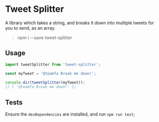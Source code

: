 # Tweet Splitter

A library which takes a string, and breaks it down into multiple tweets for you to send, as an array.

> npm i --save tweet-splitter

## Usage

```javascript
import tweetSplitter from 'tweet-splitter';

const myTweet = '@teamfa Break me down!';

console.dir(tweetSplitter(myTweet));
// [ '@teamfa Break me down!' ];
```

## Tests

Ensure the `devDependencies` are installed, and run `npm run test`;
